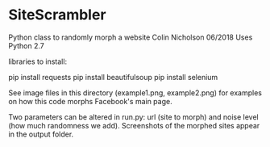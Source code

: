 # SiteScrambler
Python class to randomly morph a website
Colin Nicholson
06/2018
Uses Python 2.7

libraries to install:

pip install requests
pip install beautifulsoup
pip install selenium

See image files in this directory (example1.png, example2.png) for examples on how this code morphs Facebook's main page.

Two parameters can be altered in run.py: url (site to morph) and noise level (how much randomness we add).  Screenshots of the morphed sites appear in the output folder.
